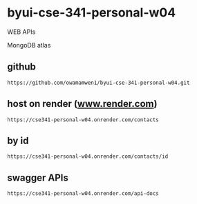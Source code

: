 # byui-cse-341-personal-w04

WEB APIs

MongoDB atlas

## github

```
https://github.com/owamamwen1/byui-cse-341-personal-w04.git
```

## host on render (www.render.com)

```
https://cse341-personal-w04.onrender.com/contacts
```

## by id

```
https://cse341-personal-w04.onrender.com/contacts/id
```

## swagger APIs

```
https://cse341-personal-w04.onrender.com/api-docs
```
